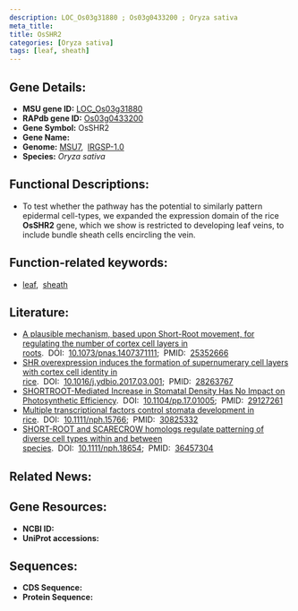 ```yaml
---
description: LOC_Os03g31880 ; Os03g0433200 ; Oryza sativa
meta_title:
title: OsSHR2
categories: [Oryza sativa]
tags: [leaf, sheath]
---
```


## Gene Details:
- **MSU gene ID:** [LOC_Os03g31880](http://rice.uga.edu/cgi-bin/ORF_infopage.cgi?orf=LOC_Os03g31880)  
- **RAPdb gene ID:** [Os03g0433200](https://rapdb.dna.affrc.go.jp/locus/?name=Os03g0433200)  
- **Gene Symbol:** OsSHR2
- **Gene Name:**
- **Genome:**  [MSU7](http://rice.uga.edu/),&nbsp;&nbsp;[IRGSP-1.0](https://rapdb.dna.affrc.go.jp/download/irgsp1.html)
- **Species:** *Oryza sativa*

## Functional Descriptions:
   - To test whether the pathway has the potential to similarly pattern epidermal cell-types, we expanded the expression domain of the rice **OsSHR2** gene, which we show is restricted to developing leaf veins, to include bundle sheath cells encircling the vein.

## Function-related keywords:
   - [leaf](/tags/leaf/),&nbsp;&nbsp;[sheath](/tags/sheath/)

## Literature:
   - [A plausible mechanism, based upon Short-Root movement, for regulating the number of cortex cell layers in roots](https://www.doi.org/10.1073/pnas.1407371111).&nbsp;&nbsp;DOI:&nbsp;&nbsp;[10.1073/pnas.1407371111](https://www.doi.org/10.1073/pnas.1407371111);&nbsp;&nbsp;PMID:&nbsp;&nbsp;[25352666](https://pubmed.ncbi.nlm.nih.gov/25352666/)
   - [SHR overexpression induces the formation of supernumerary cell layers with cortex cell identity in rice](https://www.doi.org/10.1016/j.ydbio.2017.03.001).&nbsp;&nbsp;DOI:&nbsp;&nbsp;[10.1016/j.ydbio.2017.03.001](https://www.doi.org/10.1016/j.ydbio.2017.03.001);&nbsp;&nbsp;PMID:&nbsp;&nbsp;[28263767](https://pubmed.ncbi.nlm.nih.gov/28263767/)
   - [SHORTROOT-Mediated Increase in Stomatal Density Has No Impact on Photosynthetic Efficiency](https://www.doi.org/10.1104/pp.17.01005).&nbsp;&nbsp;DOI:&nbsp;&nbsp;[10.1104/pp.17.01005](https://www.doi.org/10.1104/pp.17.01005);&nbsp;&nbsp;PMID:&nbsp;&nbsp;[29127261](https://pubmed.ncbi.nlm.nih.gov/29127261/)
   - [Multiple transcriptional factors control stomata development in rice](https://www.doi.org/10.1111/nph.15766).&nbsp;&nbsp;DOI:&nbsp;&nbsp;[10.1111/nph.15766](https://www.doi.org/10.1111/nph.15766);&nbsp;&nbsp;PMID:&nbsp;&nbsp;[30825332](https://pubmed.ncbi.nlm.nih.gov/30825332/)
   - [SHORT-ROOT and SCARECROW homologs regulate patterning of diverse cell types within and between species](https://www.doi.org/10.1111/nph.18654).&nbsp;&nbsp;DOI:&nbsp;&nbsp;[10.1111/nph.18654](https://www.doi.org/10.1111/nph.18654);&nbsp;&nbsp;PMID:&nbsp;&nbsp;[36457304](https://pubmed.ncbi.nlm.nih.gov/36457304/)

## Related News:

## Gene Resources:
- **NCBI ID:**  []()
- **UniProt accessions:** [](https://www.uniprot.org/uniprotkb//entry)

## Sequences:
- **CDS Sequence:**
- **Protein Sequence:**
